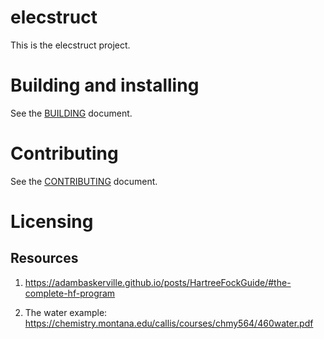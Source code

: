 # elecstruct

This is the elecstruct project.

# Building and installing

See the [BUILDING](BUILDING.md) document.

# Contributing

See the [CONTRIBUTING](CONTRIBUTING.md) document.

# Licensing

<!--
Please go to https://choosealicense.com/licenses/ and choose a license that
fits your needs. The recommended license for a project of this type is the
Boost Software License 1.0.
-->

## Resources
1. https://adambaskerville.github.io/posts/HartreeFockGuide/#the-complete-hf-program

2. The water example:
  https://chemistry.montana.edu/callis/courses/chmy564/460water.pdf

